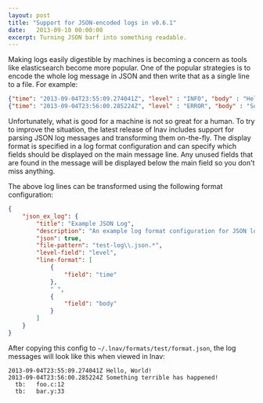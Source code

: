 ```yaml
---
layout: post
title: "Support for JSON-encoded logs in v0.6.1"
date:   2013-09-10 00:00:00
excerpt: Turning JSON barf into something readable.
---
```


Making logs easily digestible by machines is becoming a concern as tools like
elasticsearch become more popular. One of the popular strategies is to encode
the whole log message in JSON and then write that as a single line to a file.
For example:

```json
{"time": "2013-09-04T23:55:09.274041Z", "level" : "INFO", "body" : "Hello, World!" }
{"time": "2013-09-04T23:56:00.285224Z", "level" : "ERROR", "body" : "Something terrible has happened!", "tb": "  foo.c:12\n bar.y:33" }
```

Unfortunately, what is good for a machine is not so great for a human. To try to
improve the situation, the latest release of lnav includes support for parsing
JSON log messages and transforming them on-the-fly. The display format is
specified in a log format configuration and can specify which fields should be
displayed on the main message line. Any unused fields that are found in the
message will be displayed below the main field so you don't miss anything.

The above log lines can be transformed using the following format configuration:

```json
{
    "json_ex_log": {
        "title": "Example JSON Log",
        "description": "An example log format configuration for JSON logs",
        "json": true,
        "file-pattern": "test-log\\.json.*",
        "level-field": "level",
        "line-format": [
            {
                "field": "time"
            },
            " ",
            {
                "field": "body"
            }
        ]
    }
}
```

After copying this config to `~/.lnav/formats/test/format.json`, the log messages
will look like this when viewed in lnav:

```
2013-09-04T23:55:09.274041Z Hello, World!
2013-09-04T23:56:00.285224Z Something terrible has happened!
  tb:   foo.c:12
  tb:   bar.y:33
```

